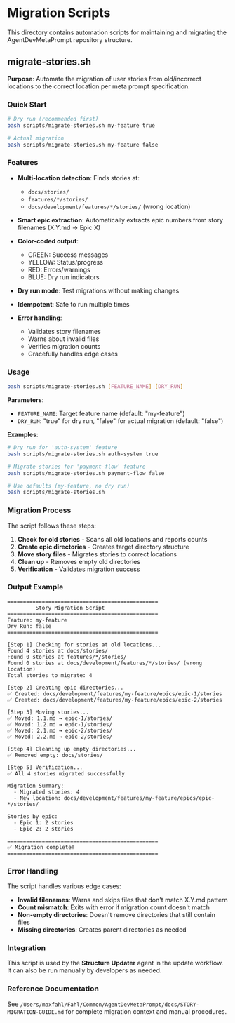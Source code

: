 # Migration Scripts

This directory contains automation scripts for maintaining and migrating the AgentDevMetaPrompt repository structure.

## migrate-stories.sh

**Purpose**: Automate the migration of user stories from old/incorrect locations to the correct location per meta prompt specification.

### Quick Start

```bash
# Dry run (recommended first)
bash scripts/migrate-stories.sh my-feature true

# Actual migration
bash scripts/migrate-stories.sh my-feature false
```

### Features

- **Multi-location detection**: Finds stories at:
  - `docs/stories/`
  - `features/*/stories/`
  - `docs/development/features/*/stories/` (wrong location)

- **Smart epic extraction**: Automatically extracts epic numbers from story filenames (X.Y.md → Epic X)

- **Color-coded output**:
  - GREEN: Success messages
  - YELLOW: Status/progress
  - RED: Errors/warnings
  - BLUE: Dry run indicators

- **Dry run mode**: Test migrations without making changes

- **Idempotent**: Safe to run multiple times

- **Error handling**:
  - Validates story filenames
  - Warns about invalid files
  - Verifies migration counts
  - Gracefully handles edge cases

### Usage

```bash
bash scripts/migrate-stories.sh [FEATURE_NAME] [DRY_RUN]
```

**Parameters**:
- `FEATURE_NAME`: Target feature name (default: "my-feature")
- `DRY_RUN`: "true" for dry run, "false" for actual migration (default: "false")

**Examples**:

```bash
# Dry run for 'auth-system' feature
bash scripts/migrate-stories.sh auth-system true

# Migrate stories for 'payment-flow' feature
bash scripts/migrate-stories.sh payment-flow false

# Use defaults (my-feature, no dry run)
bash scripts/migrate-stories.sh
```

### Migration Process

The script follows these steps:

1. **Check for old stories** - Scans all old locations and reports counts
2. **Create epic directories** - Creates target directory structure
3. **Move story files** - Migrates stories to correct locations
4. **Clean up** - Removes empty old directories
5. **Verification** - Validates migration success

### Output Example

```
================================================
         Story Migration Script
================================================
Feature: my-feature
Dry Run: false
================================================

[Step 1] Checking for stories at old locations...
Found 4 stories at docs/stories/
Found 0 stories at features/*/stories/
Found 0 stories at docs/development/features/*/stories/ (wrong location)
Total stories to migrate: 4

[Step 2] Creating epic directories...
✅ Created: docs/development/features/my-feature/epics/epic-1/stories
✅ Created: docs/development/features/my-feature/epics/epic-2/stories

[Step 3] Moving stories...
✅ Moved: 1.1.md → epic-1/stories/
✅ Moved: 1.2.md → epic-1/stories/
✅ Moved: 2.1.md → epic-2/stories/
✅ Moved: 2.2.md → epic-2/stories/

[Step 4] Cleaning up empty directories...
✅ Removed empty: docs/stories/

[Step 5] Verification...
✅ All 4 stories migrated successfully

Migration Summary:
  - Migrated stories: 4
  - New location: docs/development/features/my-feature/epics/epic-*/stories/

Stories by epic:
  - Epic 1: 2 stories
  - Epic 2: 2 stories

================================================
✅ Migration complete!
================================================
```

### Error Handling

The script handles various edge cases:

- **Invalid filenames**: Warns and skips files that don't match X.Y.md pattern
- **Count mismatch**: Exits with error if migration count doesn't match
- **Non-empty directories**: Doesn't remove directories that still contain files
- **Missing directories**: Creates parent directories as needed

### Integration

This script is used by the **Structure Updater** agent in the update workflow. It can also be run manually by developers as needed.

### Reference Documentation

See `/Users/maxfahl/Fahl/Common/AgentDevMetaPrompt/docs/STORY-MIGRATION-GUIDE.md` for complete migration context and manual procedures.
